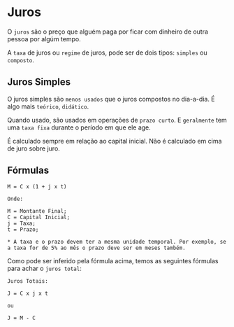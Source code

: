 # Juros

O `juros` são o preço que alguém paga por ficar com dinheiro de outra pessoa por algúm tempo.  

A `taxa` de juros ou `regime` de juros, pode ser de dois tipos: `simples` ou `composto`.  

## Juros Simples
  
O juros simples são `menos usados` que o juros compostos no dia-a-dia. É algo mais `teórico`, `didático`.  

Quando usado, são usados em operações de `prazo curto`. E `geralmente` tem uma `taxa fixa` durante o período em que ele age.  

É calculado sempre em relação ao capital inicial. Não é calculado em cima de juro sobre juro.  

## Fórmulas
  
```
M = C x (1 + j x t)

Onde:

M = Montante Final;
C = Capital Inicial;
j = Taxa;
t = Prazo;

* A taxa e o prazo devem ter a mesma unidade temporal. Por exemplo, se a taxa for de 5% ao mês o prazo deve ser em meses também.
```  

Como pode ser inferido pela fórmula acima, temos as seguintes fórmulas para achar o `juros total`:  

```
Juros Totais:

J = C x j x t

ou 

J = M - C
```